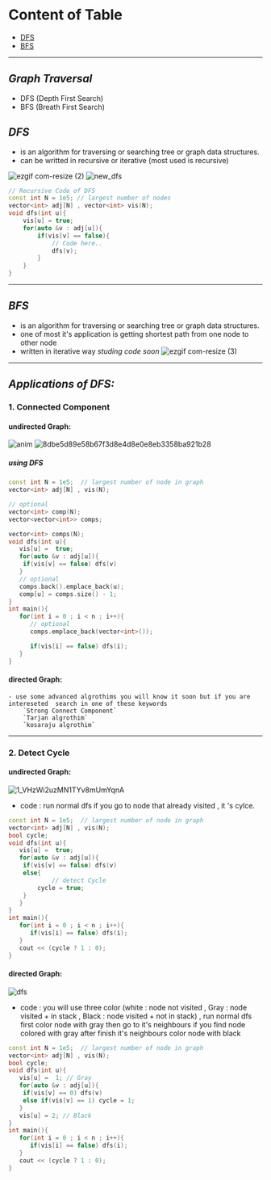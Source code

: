# Content of Table
- [DFS](##_DFS_)
- [BFS](##_BFS_)
***
## _Graph Traversal_
- DFS (Depth First Search)
- BFS (Breath First Search)
## _DFS_ 
 - is an algorithm for traversing or searching tree or graph data structures.
 - can be writted in recursive or iterative (most used is recursive)

![ezgif com-resize (2)](https://user-images.githubusercontent.com/65075626/231601722-86c404af-15f9-4a86-9bdc-3cd4fb55fcb5.gif)
![new_dfs](https://user-images.githubusercontent.com/65075626/231601711-953953b8-f10e-4a50-b42d-c710d3397c05.gif)
 ~~~ c++
 // Recursive Code of DFS
 const int N = 1e5; // largest number of nodes
 vector<int> adj[N] , vector<int> vis(N);
 void dfs(int u){
	 vis[u] = true;
	 for(auto &v : adj[u]){
		 if(vis[v] == false){
			 // Code here..
			 dfs(v);
		 }
	 }
 }
 ~~~
***
## _BFS_
- is an algorithm for traversing or searching tree or graph data structures.
- one of most it's application is getting shortest path from one node to other node
- written in iterative way _studing code soon_ 
![ezgif com-resize (3)](https://user-images.githubusercontent.com/65075626/231601717-ad1a68a9-c926-4e23-83bf-572240a14c01.gif)
***
## _Applications of DFS:_

### 1. Connected Component
#### undirected Graph:
![anim](https://user-images.githubusercontent.com/65075626/231601724-6581ce32-3917-465d-b80d-bf8e362f2a24.gif)
![8dbe5d89e58b67f3d8e4d8e0e8eb3358ba921b28](https://user-images.githubusercontent.com/65075626/231601734-a5cb3b12-01ec-4b39-8ae1-a3dcad00fc7e.png)
##### using DFS
``` c++
const int N = 1e5;  // largest number of node in graph
vector<int> adj[N] , vis(N);

// optional
vector<int> comp(N);
vector<vector<int>> comps;

vector<int> comps(N);
void dfs(int u){
   vis[u] =  true;
   for(auto &v : adj[u]){
	if(vis[v] == false) dfs(v)
   }
   // optional
   comps.back().emplace_back(u);
   comp[u] = comps.size() - 1;
}
int main(){
   for(int i = 0 ; i < n ; i++){
      // optional
      comps.emplace_back(vector<int>());

      if(vis[i] == false) dfs(i);
   }
}
```
#### directed Graph:
	- use some advanced algrothims you will know it soon but if you are intereseted  search in one of these keywords
		`Strong Connect Component`
		`Tarjan algrothim`
		`kosaraju algrothim`
***
### 2. Detect Cycle
#### undirected Graph:
![1_VHzWi2uzMN1TYv8mUmYqnA](https://user-images.githubusercontent.com/65075626/231610533-f4227d5c-1d16-4cfb-98c0-74715b790199.gif)
- code : run normal dfs if you go to node that already visited , it 's cylce.
``` c++
const int N = 1e5;  // largest number of node in graph
vector<int> adj[N] , vis(N);
bool cycle;
void dfs(int u){
   vis[u] =  true;
   for(auto &v : adj[u]){
	if(vis[v] == false) dfs(v)
	else{
            // detect Cycle
	    cycle = true;
	}
   }
}
int main(){
   for(int i = 0 ; i < n ; i++){
      if(vis[i] == false) dfs(i);
   }
   cout << (cycle ? 1 : 0);
}
```
#### directed Graph:
![dfs](https://user-images.githubusercontent.com/65075626/231611124-237affcb-0e66-42f3-a5d5-f868b81d0836.gif)
- code : you will use three color (white : node not visited , Gray : node visited + in stack , Black : node visited + not in stack) , run normal dfs  
  first color node with gray then go to it's neighbours if you find node colored with gray after finish it's neighbours color node with black
``` c++
const int N = 1e5;  // largest number of node in graph
vector<int> adj[N] , vis(N);
bool cycle;
void dfs(int u){
   vis[u] =  1; // Gray
   for(auto &v : adj[u]){
	if(vis[v] == 0) dfs(v)
	else if(vis[v] == 1) cycle = 1;
   }
   vis[u] = 2; // Black
}
int main(){
   for(int i = 0 ; i < n ; i++){
      if(vis[i] == false) dfs(i);
   }
   cout << (cycle ? 1 : 0);
}
```
